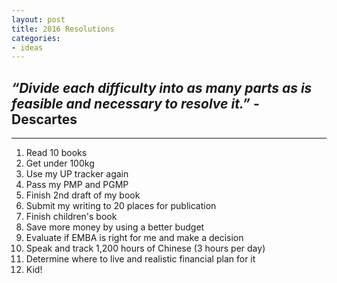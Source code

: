 ```yaml
---
layout: post
title: 2016 Resolutions
categories:
- ideas
---
```


## *“Divide each difficulty into as many parts as is feasible and necessary to resolve it.”* - Descartes

---

1. Read 10 books
2. Get under 100kg
3. Use my UP tracker again
4. Pass my PMP and PGMP
5. Finish 2nd draft of my book
6. Submit my writing to 20 places for publication
7. Finish children's book
8. Save more money by using a better budget
9. Evaluate if EMBA is right for me and make a decision
10. Speak and track 1,200 hours of Chinese (3 hours per day)
11. Determine where to live and realistic financial plan for it
12. Kid!
